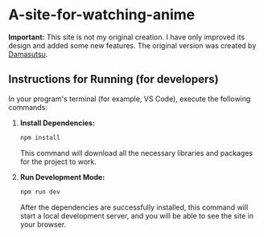 # A-site-for-watching-anime

**Important:** This site is not my original creation. I have only improved its design and added some new features. The original version was created by [Damasutsu](https://github.com/Damasutsu).

## Instructions for Running (for developers)

In your program's terminal (for example, VS Code), execute the following commands:

1. **Install Dependencies:**
    ```sh
    npm install
    ```
    This command will download all the necessary libraries and packages for the project to work.

2. **Run Development Mode:**
    ```sh
    npm run dev
    ```
    After the dependencies are successfully installed, this command will start a local development server, and you will be able to see the site in your browser.
